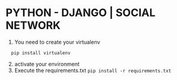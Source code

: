 # PYTHON - DJANGO | SOCIAL NETWORK


1. You need to create your virtualenv 
```
  pip install virtualenv
```
2. activate your environment
3. Execute the requirements.txt ```pip install -r requirements.txt```
